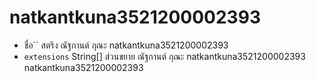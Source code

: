 # natkantkuna3521200002393

* ชื่อ`` สตริง ณัฐกานต์ กุณะ natkantkuna3521200002393
* `extensions` String[] ส่วนขยาย ณัฐกานต์ กุณะ natkantkuna3521200002393 natkantkuna3521200002393

